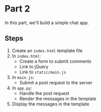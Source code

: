 # Part 2

In this part, we'll build a simple chat app.

## Steps
1. Create an `index.html` template file
1. In `index.html`:
    * Create a form to submit comments
    * Link to jQuery
    * Link to `static/main.js`
1. In `main.js`:
    * Submit a post request to the server
1. In `app.py`:
    * Handle the post request
    * Render the messages in the template
1. Display the messages in the template
